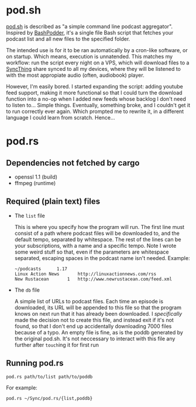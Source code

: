 # pod.sh

[pod.sh](http://cdsoft.fr/pod/index.html) is described as "a simple command line podcast aggregator". Inspired by [BashPodder](http://lincgeek.org/bashpodder/), it's a single file Bash script that fetches your podcast list and all new files to the specified folder.

The intended use is for it to be ran automatically by a cron-like software, or on startup. Which means, execution is unnatended. This matches my workflow: run the script every night on a VPS, which will download files to a [SyncThing](https://syncthing.net/) share synced to all my devices, where they will be listened to with the most appropiate audio (often, audiobook) player.

However, I'm easily bored. I started expanding the script: adding youtube feed support, making it more functional so that I could turn the download function into a no-op when I added new feeds whose backlog I don't need to listen to... Simple things. Eventually, something broke, and I couldn't get it to run correctly ever again. Which prompted me to rewrite it, in a different language I could learn from scratch. Hence...

# pod.rs

## Dependencies not fetched by cargo

 - openssl 1.1 (build)
 - ffmpeg (runtime)

## Required (plain text) files

 - The `list` file

	This is where you specify how the program will run. The first line must consist of a path where podcast files will be downloaded to, and the default tempo, separated by whitespace. The rest of the lines can be your subscriptions, with a name and a specific tempo. Note I wrote some weird stuff so that, even if the parameters are whitespace separated, escaping spaces in the podcast name isn't needed. Example:

	```
	~/podcasts		1.17
	Linux Action News		http://linuxactionnews.com/rss
	New Rustacean		1	http://www.newrustacean.com/feed.xml
	```

 - The `db` file

	A simple list of URLs to podcast files. Each time an episode is downloaded, its URL will be appended to this file so that the program knows on next run that it has already been downloaded. I _specifically_ made the decision not to create this file, and instead exit if it's not found, so that I don't end up accidentally downloading 7000 files because of a typo. An empty file is fine, as is the poddb generated by the original pod.sh. It's not neccessary to interact with this file any further after `touch`ing it for first run

## Running pod.rs

`pod.rs path/to/list path/to/poddb`

For example: 

`pod.rs ~/Sync/pod.rs/{list,poddb}`
